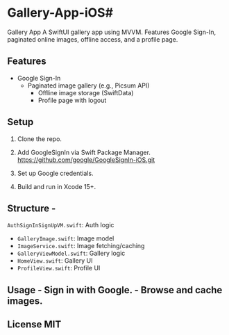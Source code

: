 # Gallery-App-iOS# 
Gallery App A SwiftUI gallery app using MVVM. 
Features Google Sign-In, paginated online images, offline access, and a profile page.
## Features 
- Google Sign-In
  - Paginated image gallery (e.g., Picsum API)
    - Offline image storage (SwiftData)
    - Profile page with logout
## Setup 
1. Clone the repo.
2. Add GoogleSignIn via Swift Package Manager.
   https://github.com/google/GoogleSignIn-iOS.git
   
4. Set up Google credentials.
5.  Build and run in Xcode 15+.
 ## Structure - 
 `AuthSignInSignUpVM.swift`: Auth logic 
 - `GalleryImage.swift`: Image model
 -  `ImageService.swift`: Image fetching/caching
- `GalleryViewModel.swift`: Gallery logic
- `HomeView.swift`: Gallery UI
- `ProfileView.swift`: Profile UI
## Usage - Sign in with Google. - Browse and cache images.

## License MIT
